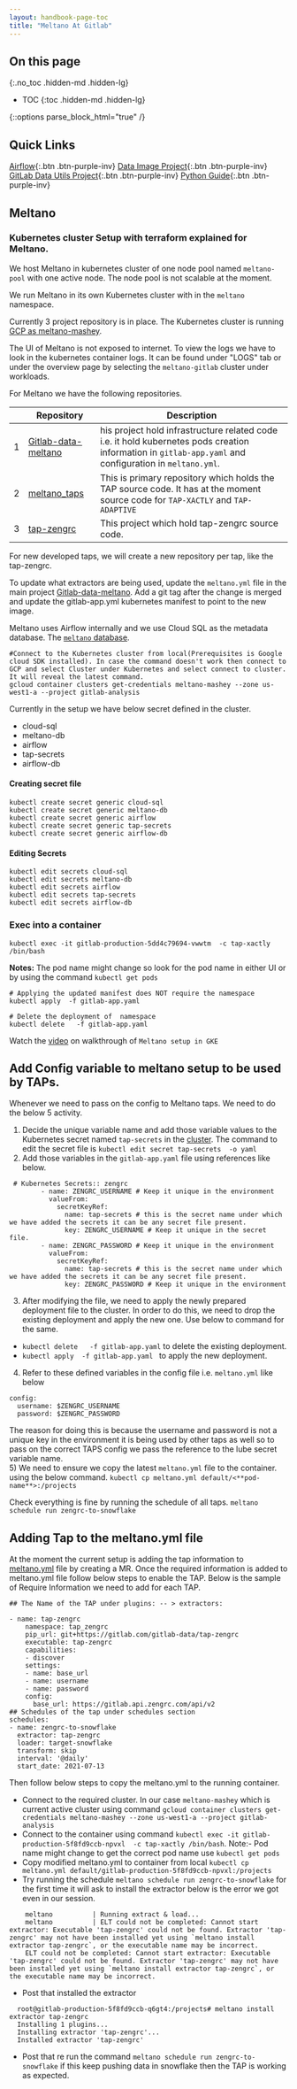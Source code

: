 ```yaml
---
layout: handbook-page-toc
title: "Meltano At Gitlab"
---
```


## On this page
{:.no_toc .hidden-md .hidden-lg}

- TOC
{:toc .hidden-md .hidden-lg}

{::options parse_block_html="true" /}

## Quick Links

[Airflow](https://airflow.gitlabdata.com){:.btn .btn-purple-inv}
[Data Image Project](https://gitlab.com/gitlab-data/data-image){:.btn .btn-purple-inv}
[GitLab Data Utils Project](https://gitlab.com/gitlab-data/gitlab-data-utils/){:.btn .btn-purple-inv}
[Python Guide](/handbook/business-technology/data-team/platform/python-guide){:.btn .btn-purple-inv}

## Meltano

### Kubernetes cluster Setup with terraform explained for Meltano.

We host Meltano in kubernetes cluster of one node pool named `meltano-pool` with one active node. The node pool is not scalable at the moment.


We run Meltano in its own Kubernetes cluster with in the `meltano` namespace.





Currently 3 project repository is in place. The Kubernetes cluster is running [GCP as meltano-mashey](https://console.cloud.google.com/kubernetes/clusters/details/us-west1-a/meltano-mashey/details?project=gitlab-analysis). 

The UI of Meltano is not exposed to internet. To view the logs we have to look in the kubernetes container logs. It can be found under "LOGS" tab or under the overview page by selecting the `meltano-gitlab` cluster under workloads.

For Meltano we have the following repositories. 

|   | Repository | Description | 
| - | ---------- | ----------- |
| 1 | [Gitlab-data-meltano](https://gitlab.com/gitlab-data/gitlab-data-meltano) | his project hold infrastructure related code i.e. it hold kubernetes pods creation information in `gitlab-app.yaml` and configuration in `meltano.yml`. | 
| 2 | [meltano_taps](https://gitlab.com/gitlab-data/meltano_taps) |  This is primary repository which holds the TAP source code. It has at the moment source code for `TAP-XACTLY` and `TAP-ADAPTIVE ` | 
| 3 | [tap-zengrc](https://gitlab.com/gitlab-data/tap-zengrc) | This project which hold tap-zengrc source code.  | 

For new developed taps, we will create a new repository per tap, like the tap-zengrc. 

To update what extractors are being used, update the `meltano.yml` file in the main project [Gitlab-data-meltano](https://gitlab.com/gitlab-data/gitlab-data-meltano). Add a git tag after the change is merged and update the gitlab-app.yml kubernetes manifest to point to the new image.

Meltano uses Airflow internally and we use Cloud SQL as the metadata database. The [`meltano` database](https://console.cloud.google.com/sql/instances/meltano/overview?project=gitlab-analysis).
```
#Connect to the Kubernetes cluster from local(Prerequisites is Google cloud SDK installed). In case the command doesn't work then connect to GCP and select Cluster under Kubernetes and select connect to cluster. It will reveal the latest command. 
gcloud container clusters get-credentials meltano-mashey --zone us-west1-a --project gitlab-analysis
```
Currently in the setup we have below secret defined in the cluster. 
- cloud-sql
- meltano-db
- airflow
- tap-secrets
- airflow-db

#### Creating secret file 
```
kubectl create secret generic cloud-sql
kubectl create secret generic meltano-db
kubectl create secret generic airflow
kubectl create secret generic tap-secrets	
kubectl create secret generic airflow-db
```
#### Editing Secrets
```
kubectl edit secrets cloud-sql 
kubectl edit secrets meltano-db
kubectl edit secrets airflow
kubectl edit secrets tap-secrets
kubectl edit secrets airflow-db
```


### Exec into a container

```
kubectl exec -it gitlab-production-5dd4c79694-vwwtm  -c tap-xactly /bin/bash
```
**Notes:** The pod name might change so look for the pod name in either UI or  by using the command   `kubectl get pods`

```
# Applying the updated manifest does NOT require the namespace
kubectl apply  -f gitlab-app.yaml
```

```
# Delete the deployment of  namespace
kubectl delete   -f gitlab-app.yaml
```
Watch the [video](https://youtu.be/H7m99t4IghM) on walkthrough of `Meltano setup in GKE` 

## Add Config variable to meltano setup to be used by TAPs. 

Whenever we need to pass on the config to Meltano taps. We need to do the below 5 activity.  

1) Decide the unique variable name and add those variable values to the Kubernetes secret named `tap-secrets` in the [cluster](`https://console.cloud.google.com/kubernetes/clusters/details/us-west1-a/meltano-mashey/details?project=gitlab-analysis`).
The command to edit the secret file is `kubectl edit secret tap-secrets  -o yaml `  
2) Add those variables in the `gitlab-app.yaml` file using references like below. 
```
 # Kubernetes Secrets:: zengrc
        - name: ZENGRC_USERNAME # Keep it unique in the environment
          valueFrom:
            secretKeyRef:
              name: tap-secrets # this is the secret name under which we have added the secrets it can be any secret file present.
              key: ZENGRC_USERNAME # Keep it unique in the secret file.
        - name: ZENGRC_PASSWORD # Keep it unique in the environment
          valueFrom:
            secretKeyRef:
              name: tap-secrets # this is the secret name under which we have added the secrets it can be any secret file present.
              key: ZENGRC_PASSWORD # Keep it unique in the environment
```
3) After modifying the file, we need to apply the newly prepared deployment file to the cluster. In order to do this, we need to drop the existing deployment and apply the new one. Use below to command for the same. 
- `kubectl delete   -f gitlab-app.yaml`  to delete the existing deployment. 
- `kubectl apply  -f gitlab-app.yaml ` to apply the new deployment. 

4) Refer to these defined variables in the config file i.e. `meltano.yml` like below 
```
config:
  username: $ZENGRC_USERNAME
  password: $ZENGRC_PASSWORD
```

The reason for doing this is because the username and password is not a unique key in the environment it is being used by other taps as well so to pass on the correct TAPS config we pass the reference to the lube secret variable name.    
5) We need to ensure we copy the latest `meltano.yml` file to the container. using the below command. 
`kubectl cp meltano.yml default/<**pod-name**>:/projects`

Check everything is fine by running the schedule of all taps. 
`meltano schedule run zengrc-to-snowflake`

## Adding Tap to the meltano.yml file
At the moment the current setup is adding the tap information to [meltano.yml](https://gitlab.com/gitlab-data/gitlab-data-meltano/-/blob/main/meltano.yml) file by creating a MR. Once the required information is added to meltano.yml file follow below steps to enable the TAP. 
Below is the sample of Require Information we need to add for each TAP. 
```
## The Name of the TAP under plugins: -- > extractors:

- name: tap-zengrc
    namespace: tap_zengrc
    pip_url: git+https://gitlab.com/gitlab-data/tap-zengrc
    executable: tap-zengrc
    capabilities:
    - discover
    settings:
    - name: base_url
    - name: username
    - name: password
    config:
      base_url: https://gitlab.api.zengrc.com/api/v2    
## Schedules of the tap under schedules section
schedules:
- name: zengrc-to-snowflake
  extractor: tap-zengrc
  loader: target-snowflake
  transform: skip
  interval: '@daily'
  start_date: 2021-07-13
```
Then follow below steps to copy the meltano.yml to the running container. 
- Connect to the required cluster. In our case `meltano-mashey` which is current active cluster using command `gcloud container clusters get-credentials meltano-mashey --zone us-west1-a --project gitlab-analysis`
- Connect to the container using command `kubectl exec -it gitlab-production-5f8fd9ccb-npvxl  -c tap-xactly /bin/bash`. Note:- Pod name might change to get the correct pod name use `kubectl get pods`
- Copy modified meltano.yml to  container from local `kubectl cp meltano.yml default/gitlab-production-5f8fd9ccb-npvxl:/projects`
- Try running the schedule `meltano schedule run zengrc-to-snowflake` for the first time it will ask to install the extractor below is the error we got even in our session.
```
    meltano          | Running extract & load...
    meltano          | ELT could not be completed: Cannot start extractor: Executable 'tap-zengrc' could not be found. Extractor 'tap-zengrc' may not have been installed yet using `meltano install extractor tap-zengrc`, or the executable name may be incorrect.
    ELT could not be completed: Cannot start extractor: Executable 'tap-zengrc' could not be found. Extractor 'tap-zengrc' may not have been installed yet using `meltano install extractor tap-zengrc`, or the executable name may be incorrect.
```
- Post that installed the extractor
```
  root@gitlab-production-5f8fd9ccb-q6gt4:/projects# meltano install extractor tap-zengrc
  Installing 1 plugins...
  Installing extractor 'tap-zengrc'...
  Installed extractor 'tap-zengrc'
```
- Post that re run the command `meltano schedule run zengrc-to-snowflake` if this keep pushing data in snowflake then the TAP is working as expected. 





